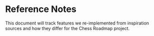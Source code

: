 # Reference Notes

This document will track features we re-implemented from inspiration sources and how they differ for the Chess Roadmap project.
